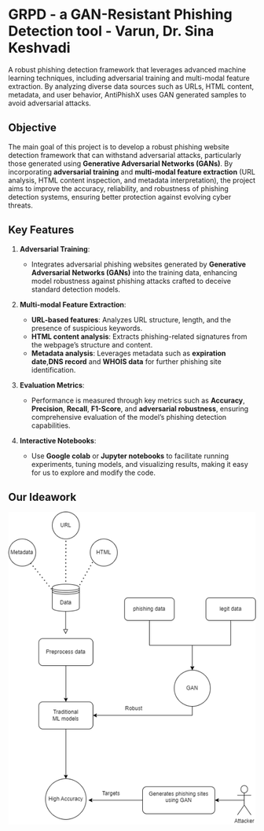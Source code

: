 # GRPD - a GAN-Resistant Phishing Detection tool - Varun, Dr. Sina Keshvadi
A robust phishing detection framework that leverages advanced machine learning techniques, including adversarial training and multi-modal feature extraction. By analyzing diverse data sources such as URLs, HTML content, metadata, and user behavior, AntiPhishX uses GAN generated samples to avoid adversarial attacks.
## Objective  
The main goal of this project is to develop a robust phishing website detection framework that can withstand adversarial attacks, particularly those generated using **Generative Adversarial Networks (GANs)**. By incorporating **adversarial training** and **multi-modal feature extraction** (URL analysis, HTML content inspection, and metadata interpretation), the project aims to improve the accuracy, reliability, and robustness of phishing detection systems, ensuring better protection against evolving cyber threats.
## Key Features

1. **Adversarial Training**:  
   - Integrates adversarial phishing websites generated by **Generative Adversarial Networks (GANs)** into the training data, enhancing model robustness against phishing attacks crafted to deceive standard detection models.

2. **Multi-modal Feature Extraction**:  
   - **URL-based features**: Analyzes URL structure, length, and the presence of suspicious keywords.
   - **HTML content analysis**: Extracts phishing-related signatures from the webpage’s structure and content.
   - **Metadata analysis**: Leverages metadata such as **expiration date**,**DNS record** and **WHOIS data** for further phishing site identification.

3. **Evaluation Metrics**:  
   - Performance is measured through key metrics such as **Accuracy**, **Precision**, **Recall**, **F1-Score**, and **adversarial robustness**, ensuring comprehensive evaluation of the model’s phishing detection capabilities.

4. **Interactive Notebooks**:  
   - Use **Google colab** or **Jupyter notebooks** to facilitate running experiments, tuning models, and visualizing results, making it easy for us to explore and modify the code.
## Our Ideawork

<p align="center">
  <img src="https://github.com/Varun-Mayilvaganan/AntiphishX/blob/747e0a1a572e39ff14e27823193e2899580ab795/our_methodology.png" alt="workflow" />
</p>


